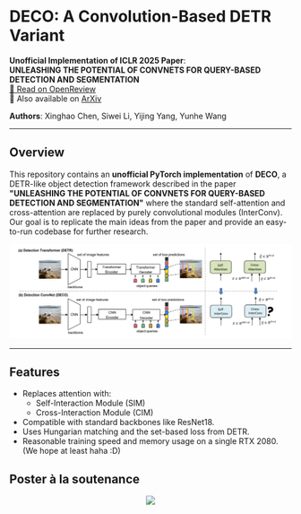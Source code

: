 # DECO: A Convolution-Based DETR Variant

**Unofficial Implementation of ICLR 2025 Paper**:  
**UNLEASHING THE POTENTIAL OF CONVNETS FOR QUERY-BASED DETECTION AND SEGMENTATION**  
[📄 Read on OpenReview](https://openreview.net/forum?id=TWRhLAN5rz)  
🔎 Also available on [ArXiv](https://arxiv.org/abs/2312.13735)

**Authors**: Xinghao Chen, Siwei Li, Yijing Yang, Yunhe Wang

---

## Overview

This repository contains an **unofficial PyTorch implementation** of **DECO**, a DETR-like object detection framework described in the paper **"UNLEASHING THE POTENTIAL OF CONVNETS FOR QUERY-BASED DETECTION AND SEGMENTATION"** where the standard self-attention and cross-attention are replaced by purely convolutional modules (InterConv). Our goal is to replicate the main ideas from the paper and provide an easy-to-run codebase for further research.

<p align="center">
<img src="docs/deco_arch.png" width="600">
</p>

 --- 

## Features
- Replaces attention with:
  - Self-Interaction Module (SIM)
  - Cross-Interaction Module (CIM)
- Compatible with standard backbones like ResNet18.
- Uses Hungarian matching and the set-based loss from DETR.
- Reasonable training speed and memory usage on a single RTX 2080. (We hope at least haha :D)

## Poster à la soutenance
<p align="center">
<img src="soutenance/deco_poster.png" width="600">
</p>


